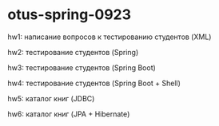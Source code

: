 # otus-spring-0923

hw1: написание вопросов к тестированию студентов (XML)


hw2: тестирование студентов (Spring)


hw3: тестирование студентов (Spring Boot)


hw4: тестирование студентов (Spring Boot + Shell)


hw5: каталог книг (JDBC)


hw6: каталог книг (JPA + Hibernate)
